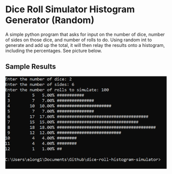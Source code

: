 # Dice Roll Simulator Histogram Generator (Random)

A simple python program that asks for input on the number of dice, number of sides on those dice, and number of rolls to do.
Using random int to generate and add up the total, it will then relay the results onto a histogram, including the percentages.
See picture below.

## Sample Results

![Sample](SampleResults.PNG)
